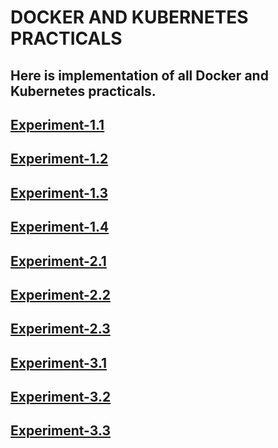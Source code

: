 # DOCKER AND KUBERNETES PRACTICALS

## Here is implementation of all Docker and Kubernetes practicals.

## [Experiment-1.1](https://github.com/22bdo10074/Semester_5_practical/blob/main/worksheet-1.1/README.md)

## [Experiment-1.2](https://github.com/22bdo10074/Semester_5_practical/tree/main/worksheet-1.2)

## [Experiment-1.3](https://github.com/22bdo10074/Semester_5_practical/tree/main/worksheet-1.3)

## [Experiment-1.4](https://github.com/22bdo10074/Semester_5_practical/tree/main/worksheet-1.4)

## [Experiment-2.1](https://github.com/22bdo10074/Semester_5_practical/tree/main/worksheet-2.1)

## [Experiment-2.2](https://github.com/22bdo10074/Semester_5_practical/tree/main/worksheet-2.2)

## [Experiment-2.3](https://github.com/22bdo10074/Semester_5_practical/tree/main/worksheet-2.3)

## [Experiment-3.1](https://github.com/22bdo10074/Semester_5_practical/tree/main/worksheet-3.1)

## [Experiment-3.2](https://github.com/22bdo10074/Semester_5_practical/tree/main/worksheet-3.2)

## [Experiment-3.3](https://github.com/22bdo10074/Semester_5_practical/tree/main/worksheet-3.3)

